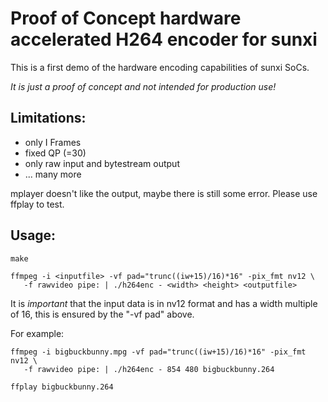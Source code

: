 Proof of Concept hardware accelerated H264 encoder for sunxi
============================================================

This is a first demo of the hardware encoding capabilities of sunxi SoCs.

*It is just a proof of concept and not intended for production use!*

Limitations:
------------

- only I Frames
- fixed QP (=30)
- only raw input and bytestream output
- ... many more

mplayer doesn't like the output, maybe there is still some error.
Please use ffplay to test.

Usage:
------

    make

    ffmpeg -i <inputfile> -vf pad="trunc((iw+15)/16)*16" -pix_fmt nv12 \
       -f rawvideo pipe: | ./h264enc - <width> <height> <outputfile>

It is *important* that the input data is in nv12 format and has a width multiple
of 16, this is ensured by the "-vf pad" above.

For example:

    ffmpeg -i bigbuckbunny.mpg -vf pad="trunc((iw+15)/16)*16" -pix_fmt nv12 \
       -f rawvideo pipe: | ./h264enc - 854 480 bigbuckbunny.264

    ffplay bigbuckbunny.264
